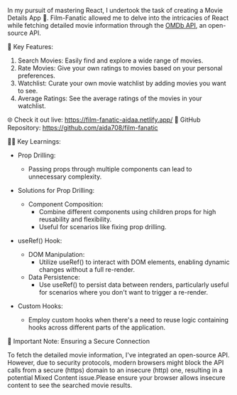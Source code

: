 In my pursuit of mastering React, I undertook the task of creating a Movie Details App 🎥. Film-Fanatic allowed me to delve into the intricacies of React while fetching detailed movie information through the [OMDb API](https://www.omdbapi.com/), an open-source API.

🔧 Key Features:
1. Search Movies: Easily find and explore a wide range of movies.
2. Rate Movies: Give your own ratings to movies based on your personal preferences.
3. Watchlist: Curate your own movie watchlist by adding movies you want to see.
4. Average Ratings: See the average ratings of the movies in your watchlist.

🌐 Check it out live: https://film-fanatic-aidaa.netlify.app/
🔧 GitHub Repository: https://github.com/aida708/film-fanatic

👨‍💻 Key Learnings:

- Prop Drilling:
  - Passing props through multiple components can lead to unnecessary complexity.

- Solutions for Prop Drilling:
  - Component Composition:
    - Combine different components using children props for high reusability and flexibility.
    - Useful for scenarios like fixing prop drilling.

- useRef() Hook:
  - DOM Manipulation:
    - Utilize useRef() to interact with DOM elements, enabling dynamic changes without a full re-render.
  - Data Persistence:
    - Use useRef() to persist data between renders, particularly useful for scenarios where you don't want to trigger a re-render.

- Custom Hooks:
  - Employ custom hooks when there's a need to reuse logic containing hooks across different parts of the application.

🔐 Important Note: Ensuring a Secure Connection

To fetch the detailed movie information, I've integrated an open-source API. However, due to security protocols, modern browsers might block the API calls from a secure (https) domain to an insecure (http) one, resulting in a potential Mixed Content issue.Please ensure your browser allows insecure content to see the searched movie results.


